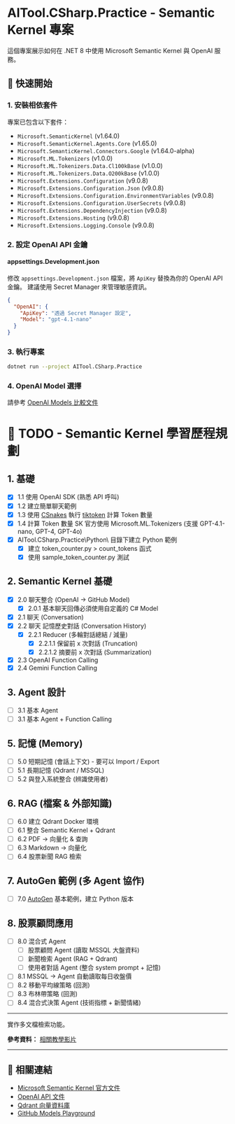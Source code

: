 # AITool.CSharp.Practice - Semantic Kernel 專案

這個專案展示如何在 .NET 8 中使用 Microsoft Semantic Kernel 與 OpenAI 服務。

## 🚀 快速開始

### 1. 安裝相依套件

專案已包含以下套件：

- `Microsoft.SemanticKernel` (v1.64.0)
- `Microsoft.SemanticKernel.Agents.Core` (v1.65.0)
- `Microsoft.SemanticKernel.Connectors.Google` (v1.64.0-alpha)
- `Microsoft.ML.Tokenizers` (v1.0.0)
- `Microsoft.ML.Tokenizers.Data.Cl100kBase` (v1.0.0)
- `Microsoft.ML.Tokenizers.Data.O200kBase` (v1.0.0)
- `Microsoft.Extensions.Configuration` (v9.0.8)
- `Microsoft.Extensions.Configuration.Json` (v9.0.8)
- `Microsoft.Extensions.Configuration.EnvironmentVariables` (v9.0.8)
- `Microsoft.Extensions.Configuration.UserSecrets` (v9.0.8)
- `Microsoft.Extensions.DependencyInjection` (v9.0.8)
- `Microsoft.Extensions.Hosting` (v9.0.8)
- `Microsoft.Extensions.Logging.Console` (v9.0.8)

### 2. 設定 OpenAI API 金鑰

#### appsettings.Development.json

修改 `appsettings.Development.json` 檔案，將 `ApiKey` 替換為你的 OpenAI API 金鑰。
建議使用 Secret Manager 來管理敏感資訊。

```json
{
  "OpenAI": {
    "ApiKey": "透過 Secret Manager 設定",
    "Model": "gpt-4.1-nano"
  }
}
```

### 3. 執行專案

```bash
dotnet run --project AITool.CSharp.Practice
```

### 4. OpenAI Model 選擇

請參考 [OpenAI Models 比較文件](https://platform.openai.com/docs/models/compare)

# 📝 TODO - Semantic Kernel 學習歷程規劃

## 1. 基礎

- [x] 1.1 使用 OpenAI SDK (熟悉 API 呼叫)
- [x] 1.2 建立簡單聊天範例
- [x] 1.3 使用 [CSnakes](https://github.com/tonybaloney/csnakes) 執行 [tiktoken](https://github.com/openai/tiktoken) 計算
  Token 數量
- [x] 1.4 計算 Token 數量 SK 官方使用 Microsoft.ML.Tokenizers (支援 GPT-4.1-nano, GPT-4, GPT-4o)
- [x] AITool.CSharp.Practice\Python\ 目錄下建立 Python 範例
    - [x] 建立 token_counter.py > count_tokens 函式
    - [x] 使用 sample_token_counter.py 測試

## 2. Semantic Kernel 基礎

- [x] 2.0 聊天整合 (OpenAI → GitHub Model)
  - [x] 2.0.1 基本聊天回傳必須使用自定義的 C# Model
- [x] 2.1 聊天 (Conversation)
- [x] 2.2 聊天 記憶歷史對話 (Conversation History)
    - [x] 2.2.1 Reducer (多輪對話總結 / 減量)
        - [x] 2.2.1.1 保留前 x 次對話 (Truncation)
        - [x] 2.2.1.2 摘要前 x 次對話 (Summarization)
- [x] 2.3 OpenAI Function Calling
- [X] 2.4 Gemini Function Calling

## 3. Agent 設計

- [ ] 3.1 基本 Agent
- [ ] 3.1 基本 Agent + Function Calling

## 5. 記憶 (Memory)

- [ ] 5.0 短期記憶 (會話上下文) - 要可以 Import / Export
- [ ] 5.1 長期記憶 (Qdrant / MSSQL)
- [ ] 5.2 與登入系統整合 (辨識使用者)

## 6. RAG (檔案 & 外部知識)

- [ ] 6.0 建立 Qdrant Docker 環境
- [ ] 6.1 整合 Semantic Kernel + Qdrant
- [ ] 6.2 PDF → 向量化 & 查詢
- [ ] 6.3 Markdown → 向量化
- [ ] 6.4 股票新聞 RAG 檢索

## 7. AutoGen 範例 (多 Agent 協作)

- [ ] 7.0 [AutoGen](https://microsoft.github.io/autogen/stable/user-guide/agentchat-user-guide/index.html) 基本範例，建立 Python 版本


## 8. 股票顧問應用

- [ ] 8.0 混合式 Agent
    - [ ] 股票顧問 Agent (讀取 MSSQL 大盤資料)
    - [ ] 新聞檢索 Agent (RAG + Qdrant)
    - [ ] 使用者對話 Agent (整合 system prompt + 記憶)
- [ ] 8.1 MSSQL → Agent 自動讀取每日收盤價
- [ ] 8.2 移動平均線策略 (回測)
- [ ] 8.3 布林帶策略 (回測)
- [ ] 8.4 混合式決策 Agent (技術指標 + 新聞情緒)

---

實作多文檔檢索功能。

**參考資料：** [相關教學影片](https://www.youtube.com/watch?v=ujgf9g4ajus)

---

## 🔗 相關連結

- [Microsoft Semantic Kernel 官方文件](https://learn.microsoft.com/en-us/semantic-kernel/)
- [OpenAI API 文件](https://platform.openai.com/docs)
- [Qdrant 向量資料庫](https://qdrant.tech/)
- [GitHub Models Playground](https://github.com/marketplace/models)
 